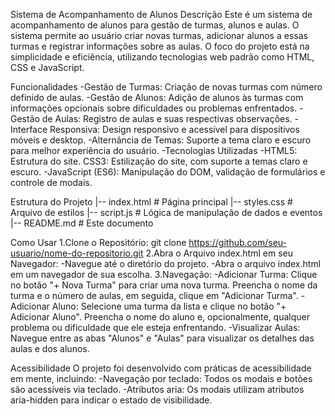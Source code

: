 Sistema de Acompanhamento de Alunos
Descrição
Este é um sistema de acompanhamento de alunos para gestão de turmas, alunos e aulas. O sistema permite ao usuário criar novas turmas, adicionar alunos a essas turmas e registrar informações sobre as aulas. O foco do projeto está na simplicidade e eficiência, utilizando tecnologias web padrão como HTML, CSS e JavaScript.

Funcionalidades
 -Gestão de Turmas: Criação de novas turmas com número definido de aulas.
 -Gestão de Alunos: Adição de alunos às turmas com informações opcionais sobre dificuldades ou problemas enfrentados.
 -Gestão de Aulas: Registro de aulas e suas respectivas observações.
 -Interface Responsiva: Design responsivo e acessível para dispositivos móveis e desktop.
 -Alternância de Temas: Suporte a tema claro e escuro para melhor experiência do usuário.
 -Tecnologias Utilizadas
 -HTML5: Estrutura do site.
CSS3: Estilização do site, com suporte a temas claro e escuro.
 -JavaScript (ES6): Manipulação do DOM, validação de formulários e controle de modais.

Estrutura do Projeto
|-- index.html           # Página principal
|-- styles.css           # Arquivo de estilos
|-- script.js            # Lógica de manipulação de dados e eventos
|-- README.md            # Este documento

Como Usar
1.Clone o Repositório:
git clone https://github.com/seu-usuario/nome-do-repositorio.git
2.Abra o Arquivo index.html em seu Navegador:
 -Navegue até o diretório do projeto.
 -Abra o arquivo index.html em um navegador de sua escolha.
3.Navegação:
 -Adicionar Turma: Clique no botão "+ Nova Turma" para criar uma nova turma. Preencha o nome da turma e o número de aulas, em seguida, clique em "Adicionar Turma".
 -Adicionar Aluno: Selecione uma turma da lista e clique no botão "+ Adicionar Aluno". Preencha o nome do aluno e, opcionalmente, qualquer problema ou dificuldade que ele esteja enfrentando.
 -Visualizar Aulas: Navegue entre as abas "Alunos" e "Aulas" para visualizar os detalhes das aulas e dos alunos.

Acessibilidade
O projeto foi desenvolvido com práticas de acessibilidade em mente, incluindo:
 -Navegação por teclado: Todos os modais e botões são acessíveis via teclado.
 -Atributos aria: Os modais utilizam atributos aria-hidden para indicar o estado de visibilidade.

 